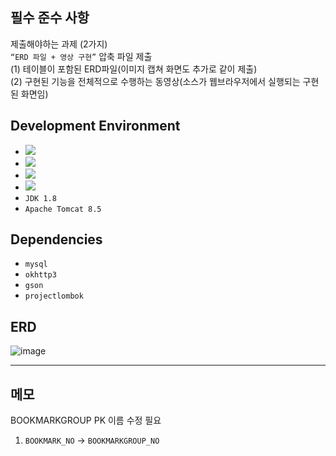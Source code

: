 ## 필수 준수 사항

<!--
![image](https://user-images.githubusercontent.com/96164211/236808730-411c4586-7db1-4da6-a27d-ddfcc316b220.png) 

- 과제를 분석하여 ERD를 통한 데이터 설계를 작성하여 제출
- 공공와이파이 정보는 서울시 오픈 API를 활용
- JAVA기반의 다이나믹 웹서비스를 이용해서 구현(JSP)
-->

제출해야하는 과제 (2가지)<br/>
````“ERD 파일 + 영상 구현”```` 압축 파일 제출<br/>
(1) 테이블이 포함된 ERD파일(이미지 캡쳐 화면도 추가로 같이 제출)<br/>
(2) 구현된 기능을 전체적으로 수행하는 동영상(소스가 웹브라우저에서 실행되는 구현된 화면임)

## Development Environment

- <img src="https://img.shields.io/badge/eclipseide-grey?style=flat&logo=eclipseide&logoColor=white"/> 
- <img src="https://img.shields.io/badge/apachemaven-grey?style=flat&logo=apachemaven&logoColor=white"/>
- <img src="https://img.shields.io/badge/mysql-grey?style=flat&logo=mysql&logoColor=white"/>
- <img src="https://img.shields.io/badge/github-grey?style=flat&logo=github&logoColor=white"/>
- ````JDK 1.8````
- ````Apache Tomcat 8.5````

## Dependencies
- ````mysql````
- ````okhttp3````
- ````gson````
- ````projectlombok````

## ERD

![image](https://user-images.githubusercontent.com/96164211/236812562-ef738f6f-4b31-4b32-91c8-e1deae3e9216.png)

---

## 메모

BOOKMARKGROUP PK 이름 수정 필요 
1. ````BOOKMARK_NO```` -> ````BOOKMARKGROUP_NO````
